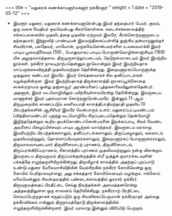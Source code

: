 ﻿+++
title = "மதுரைக் கணக்காயனார்மகனார் நக்கீரனார்  "
weight = 1
date = "2019-05-12"
+++


-  இவரூர் மதுரை; மதுரைக் கணக்காயனாரென்பது இவர் தந்தையார் பெயர். குலம், ஒரு வகை வேதியர் குலமென்பது சிலர்கொள்கை. கடைச்சங்ககாலத்திற் சங்கப்பலகையில்  முதலிடத்தை முதலில் ஏற்றவர் இவரே; கீரங்கொற்றனாருடைய தந்தையார்;  இந்நூலிற் பாண்டியன் இலவந்திகைப்பள்ளித் துஞ்சிய நன்மாறனுக்குச் சிவபிரான், பலதேவர், மாயோன், முருகவேளென்பவர்களை உவமையாக்கி இவர் பாடிய பூவைநிலையும் (56) , பொதுவாகப் பாடிய பொருண்மொழிக்காஞ்சியும் (189)  மிக அழகுவாய்ந்தவை. திருமுருகாற்றுப்படையும், நெடுநல்வாடையும் இவர் இயற்றிய நூல்கள். நக்கீரர் நாலடிநாற்பதென்னும் நூலொன்றும் இவர் இயற்றியதாக  யாப்பருங்கலவிருத்தி முதலியவற்றால் தெரிகின்றது. இறையனாரகப்பொருளுக்கு முதலுரை கண்டவர் இவரே. இவர் செய்தனவாகச் சில தனிப்பாடல்கள் வழங்குகின்றன. இவர் இயற்றியதாகத்  திருக்காளத்தி ஞானப்பூங்கோதை ஸகஸ்ரநாமம் ஒன்று தஞ்சாவூர் அரண்மனைப் புத்தகசாலையிலுள்ளதென்பர். அதனால், இவர் வடமொழியிலும் பயிற்சியுள்ளவரென்று தெரிகின்றது. இவருடைய மாணாக்கர் இவர் புதல்வரான கொற்றனாரென்பவரே. இன்னும் 11-ஆம் திருமுறையில் காணப்படும்  கைலைபாதி காளத்திபாதியந்தாதி முதலிய 10 பிரபந்தங்களின் ஆசிரியர் இவரே யென்பாரும் உளர். மதுரைப்பட்டிமண்டபம் (வித்தியாமண்டம்)  புகுந்து வடமொழியே சிறப்புடையதென்றும் தென்மொழி இழிந்ததென்றும் கூறிய குயக்கொண்டானென்பவனை இறக்கப்பாடி, சிலர் வேண்ட அவனைப் பிழைப்பிக்கவும் பாடிய ஆற்றல் வாய்ந்தவர். இவருடைய வரலாறு இவரியற்றிய பிரபந்தங்களாலும், தனிப்பாடல்களாலும், திருப்புகழாலும், கல்லாடம் முதலியவற்றாலும், தொல்காப்பியவுரைகளாலும், இறையனாரகப் பொருளுரையாலும், திருவாலவாயுடையார் திருவிளையாடற் புராணம், திருவிளையாடல், திருப்பரங்கிரிப்புராணம், சீகாளத்திப் புராணம் முதலியவற்றாலும் நன்கு விளங்கும். இவருடைய திருவுருவம்  திருப்பரங்குன்றத்தில் ஸ்ரீ முத்துக் குமாரக்கடவுளின் பக்கத்தே எழுந்தருளியிருக்கின்றது; திருவிழாக் காலத்தில் அதற்குப் புறப்பாடு உண்டு.மதுரை மேலைமாசிவீதியின் மேல்சிறகில்  நக்கீரர் கோயிலென்று ஒரு கோயில் பெரிதாகவுள்ளது; அது  சங்கத்தார் கோயிலெனவும் வழங்கும். ஈங்கோய் மலையென்னும் சிவஸ்தலத்தில் பண்டைக்காலத்தில் ஓரரசர் நக்கீரர் திருவுருவத்தைப் பிரதிட்டை செய்து நிவந்தங்கள் அமைத்தனரென்று அத்தலத்திலுள்ள ஒரு சாஸனம் தெரிவிக்கிறது. நக்கீரராற் பிரதிட்டை செய்யப்பெற்றதாகக் கருதப்படும் ஒரு சிவலிங்கப்பெருமான்  நக்கீரநாதர் அல்லது  நக்கீரலிங்கம் என்னும் திருநாமத்தோடு திருக்காளத்தியில் எழுந்தருளியிருக்கின்றனர். இவர் வரலாறு இன்னும் விரிப்பிற் பெருகும். 
  
